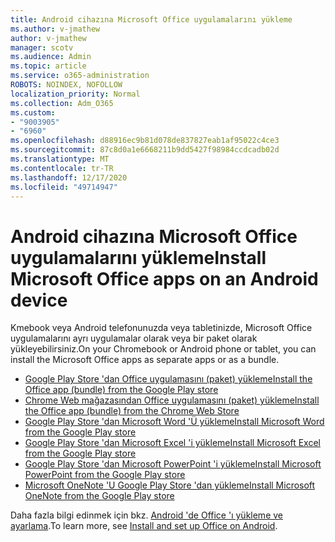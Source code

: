 ```yaml
---
title: Android cihazına Microsoft Office uygulamalarını yükleme
ms.author: v-jmathew
author: v-jmathew
manager: scotv
ms.audience: Admin
ms.topic: article
ms.service: o365-administration
ROBOTS: NOINDEX, NOFOLLOW
localization_priority: Normal
ms.collection: Adm_O365
ms.custom:
- "9003905"
- "6960"
ms.openlocfilehash: d88916ec9b81d078de837827eab1af95022c4ce3
ms.sourcegitcommit: 87c8d0a1e6668211b9dd5427f98984ccdcadb02d
ms.translationtype: MT
ms.contentlocale: tr-TR
ms.lasthandoff: 12/17/2020
ms.locfileid: "49714947"
---
```

# <a name="install-microsoft-office-apps-on-an-android-device"></a><span data-ttu-id="d0579-102">Android cihazına Microsoft Office uygulamalarını yükleme</span><span class="sxs-lookup"><span data-stu-id="d0579-102">Install Microsoft Office apps on an Android device</span></span>

<span data-ttu-id="d0579-103">Kmebook veya Android telefonunuzda veya tabletinizde, Microsoft Office uygulamalarını ayrı uygulamalar olarak veya bir paket olarak yükleyebilirsiniz.</span><span class="sxs-lookup"><span data-stu-id="d0579-103">On your Chromebook or Android phone or tablet, you can install the Microsoft Office apps as separate apps or as a bundle.</span></span>

- [<span data-ttu-id="d0579-104">Google Play Store 'dan Office uygulamasını (paket) yükleme</span><span class="sxs-lookup"><span data-stu-id="d0579-104">Install the Office app (bundle) from the Google Play store</span></span>](https://go.microsoft.com/fwlink/?linkid=2137009)
- [<span data-ttu-id="d0579-105">Chrome Web mağazasından Office uygulamasını (paket) yükleme</span><span class="sxs-lookup"><span data-stu-id="d0579-105">Install the Office app (bundle) from the Chrome Web Store</span></span>](https://go.microsoft.com/fwlink/?linkid=2137212)
- [<span data-ttu-id="d0579-106">Google Play Store 'dan Microsoft Word 'Ü yükleme</span><span class="sxs-lookup"><span data-stu-id="d0579-106">Install Microsoft Word from the Google Play store</span></span>](https://go.microsoft.com/fwlink/?linkid=2136994)
- [<span data-ttu-id="d0579-107">Google Play Store 'dan Microsoft Excel 'i yükleme</span><span class="sxs-lookup"><span data-stu-id="d0579-107">Install Microsoft Excel from the Google Play store</span></span>](https://go.microsoft.com/fwlink/?linkid=2137120)
- [<span data-ttu-id="d0579-108">Google Play Store 'dan Microsoft PowerPoint 'i yükleme</span><span class="sxs-lookup"><span data-stu-id="d0579-108">Install Microsoft PowerPoint from the Google Play store</span></span>](https://go.microsoft.com/fwlink/?linkid=2137121)
- [<span data-ttu-id="d0579-109">Microsoft OneNote 'U Google Play Store 'dan yükleme</span><span class="sxs-lookup"><span data-stu-id="d0579-109">Install Microsoft OneNote from the Google Play store</span></span>](https://go.microsoft.com/fwlink/?linkid=2137211)

<span data-ttu-id="d0579-110">Daha fazla bilgi edinmek için bkz. [Android 'de Office 'ı yükleme ve ayarlama](https://go.microsoft.com/fwlink/?linkid=2135287).</span><span class="sxs-lookup"><span data-stu-id="d0579-110">To learn more, see [Install and set up Office on Android](https://go.microsoft.com/fwlink/?linkid=2135287).</span></span>
